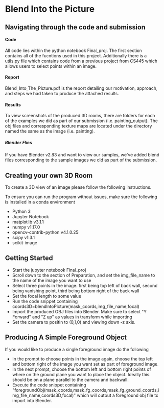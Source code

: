 # Blend Into the Picture

## Navigating through the code and submission
#### Code
All code lies within the python notebook Final_proj. The first section contains all of the fucntions used in this project. Additionally there is a utils.py file which contains code from a previous project from CS445 which allows users to select points within an image.

#### Report
Blend_Into_The_Picture.pdf is the report detailing our motivation, approach, and steps we had taken to produce the attached results.

#### Results
To view screenshots of the produced 3D rooms, there are folders for each of the examples we did as part of our submission (i.e. painting_output). The obj files and corresponding texture maps are located under the directory named the same as the image (i.e. painting).

##### Blender Flies
If you have Blender v2.83 and want to view our samples, we've added blend files corresponding to the sample images we did as part of the submission.

## Creating your own 3D Room
To create a 3D view of an image please follow the following instructions.

To ensure you can run the program without issues, make sure the following is installed in a conda environment
  - Python 3
  - Jupyter Notebook
  - matplotlib v3.1.1
  - numpy v1.17.0
  - opencv-contrib-python v4.1.0.25
  - scipy v1.3.1
  - scikit-image

## Getting Started

  - Start the jupyter notebook Final_proj
  - Scroll down to the section of Preparation, and set the img_file_name to the name of the image you want to use
  - Select three points in the image. first being top left of back wall, second being vanishing point, third being bottom right of the back wall
  - Set the focal length to some value
  - Run the code snippet containing coords3D=blendIntoPicture(mask_coords,img_file_name,focal)
  - Import the produced OBJ files into Blender. Make sure to select "Y Forward" and "Z up" as values in transform while importing
  - Set the camera to positin to (0,1,0) and viewing down -z axis. 
 
## Producing A Simple Foreground Object
If you would like to produce a single foreground image do the following
  - In the prompt to choose points in the image again, choose the top left and bottom right of the image you want set as part of foreground image.
  - In the next prompt, choose the bottom left and bottom right points of where on the ground plane you want to place the object. Ideally this should be on a plane parallel to the camera and backwall.
  - Execute the code snippet containing "foregroundObj(mask_coords,mask_fg_coords,mask_fg_ground_coords,img_file_name,coords3D,focal)" which will output a foreground obj file to import into Blender.
